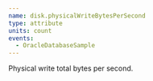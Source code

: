 ```yaml
---
name: disk.physicalWriteBytesPerSecond
type: attribute
units: count
events:
  - OracleDatabaseSample
---
```


Physical write total bytes per second.